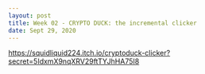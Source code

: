 ```yaml
---
layout: post
title: Week 02 - CRYPTO DUCK: the incremental clicker
date: Sept 29, 2020
--- 
```


https://squidliquid224.itch.io/cryptoduck-clicker?secret=5IdxmX9nqXRV29ftTYJhHA75I8

